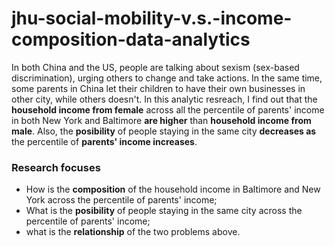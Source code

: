# jhu-social-mobility-v.s.-income-composition-data-analytics
In both China and the US, people are talking about sexism (sex-based discrimination), urging others to change and take actions. In the same time, some parents in China let their children to have their own businesses in other city, while others doesn't. In this analytic resreach, I find out that the **household income from female** across all the percentile of parents' income in both New York and Baltimore **are higher** than **household income from male**. Also, the **posibility** of people staying in the same city **decreases as** the percentile of **parents' income increases**.
### Research focuses
* How is the **composition** of the household income in Baltimore and New York across the percentile of parents' income; 
* What is the **posibility** of people staying in the same city across the percentile of parents' income; 
* what is the **relationship** of the two problems above. 
